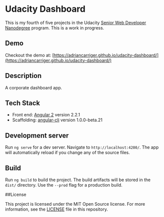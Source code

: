 # Udacity Dashboard

This is my fourth of five projects in the Udacity [Senior Web Developer Nanodegree](https://www.udacity.com/course/senior-web-developer-nanodegree--nd802) program. This is a work in progress.

## Demo

Checkout the demo at: [https://adriancarriger.github.io/udacity-dashboard/](https://adriancarriger.github.io/udacity-dashboard/)

## Description

A corporate dashboard app.

## Tech Stack

* Front end: [Angular 2](https://github.com/angular/angular) version 2.2.1
* Scaffolding: [angular-cli](https://github.com/angular/angular-cli) version 1.0.0-beta.21

## Development server

Run `ng serve` for a dev server. Navigate to `http://localhost:4200/`. The app will automatically reload if you change any of the source files.

## Build

Run `ng build` to build the project. The build artifacts will be stored in the `dist/` directory. Use the `--prod` flag for a production build.

##License

This project is licensed under the MIT Open Source license. For more information, see the [LICENSE](LICENSE) file in this repository.